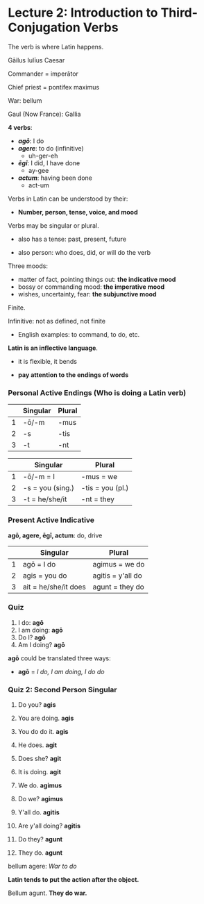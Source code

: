# Lecture 2: Introduction to Third-Conjugation Verbs

The verb is where Latin happens.

Gāilus Iul&#299;us Caesar

Commander = imper&#257;tor

Chief priest = pontifex maximus

War: bellum

Gaul (Now France): Gallia

**4 verbs**:

- **_ag&#333;_**: I do
- **_agere_**: to do (infinitive)
  - uh-ger-eh
- **_&#275;g&#299;_**: I did, I have done
  - ay-gee
- **_actum_**: having been done
  - act-um

Verbs in Latin can be understood by their:

- **Number, person, tense, voice, and mood**

Verbs may be singular or plural.

- also has a tense: past, present, future

- also person: who does, did, or will do the verb

Three moods:

- matter of fact, pointing things out: **the indicative mood**
- bossy or commanding mood: **the imperative mood**
- wishes, uncertainty, fear: **the subjunctive mood**

Finite.

Infinitive: not as defined, not finite

- English examples: to command, to do, etc.

**Latin is an inflective language**.

- it is flexible, it bends

- **pay attention to the endings of words**

### Personal Active Endings (Who is doing a Latin verb)

|      | Singular   | Plural |
| ---- | ---------- | ------ |
| 1    | -&#333;/-m | -mus   |
| 2    | -s         | -tis   |
| 3    | -t         | -nt    |



|      | Singular         | Plural           |
| ---- | ---------------- | ---------------- |
| 1    | -ō/-m = I        | -mus = we        |
| 2    | -s = you (sing.) | -tis = you (pl.) |
| 3    | -t = he/she/it   | -nt = they       |



### Present Active Indicative

**ag&#333;, agere, &#275;g&#299;, actum**: do, drive

|      | Singular             | Plural            |
| ---- | -------------------- | ----------------- |
| 1    | ag&#333; = I do      | agimus = we do    |
| 2    | agis = you do        | agitis = y'all do |
| 3    | ait = he/she/it does | agunt = they do   |

### Quiz

1. I do: **ag&#333;**
2. I am doing: **ag&#333;**
3. Do I? **ag&#333;**
4. Am I doing? **ag&#333;**

**ag&#333;** could be translated three ways:

- **ag&#333;** = *I do, I am doing, I do do*

### Quiz 2: Second Person Singular

1. Do you? **agis**
2. You are doing. **agis**
3. You do do it. **agis**



1. He does. **agit**
2. Does she? **agit**
3. It is doing. **agit**



1. We do. **agimus**
2. Do we?  **agimus**



1. Y'all do. **agitis**
2. Are y'all doing? **agitis**



1. Do they? **agunt**
2. They do. **agunt**



bellum agere: *War to do*

**Latin tends to put the action after the object.**

Bellum agunt. **They do war.**

